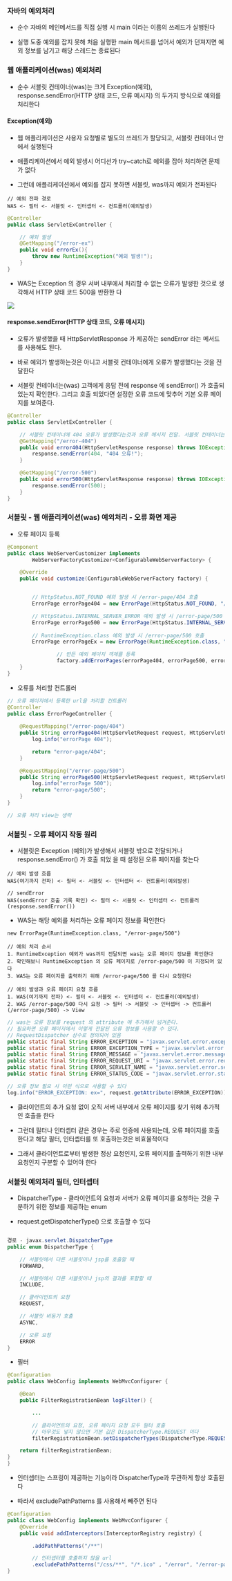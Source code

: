 ### 자바의 예외처리

* 순수 자바의 메인메서드를 직접 실행 시 main 이라는 이름의 쓰레드가 실행된다

* 실행 도중 예외를 잡지 못해 처음 실행한 main 메서드를 넘어서 예외가 던져지면 예외 정보를 남기고 해당 스레드는 종료된다


### 웹 애플리케이션(was) 예외처리

* 순수 서블릿 컨테이너(was)는 크게 Exception(예외), response.sendError(HTTP 상태 코드, 오류 메시지) 의 두가지 방식으로 예외를 처리한다

#### Exception(예외)

* 웹 애플리케이션은 사용자 요청별로 별도의 쓰레드가 할당되고, 서블릿 컨테이너 안에서 실행된다

* 애플리케이션에서 예외 발생시 어디선가 try~catch로 예외를 잡아 처리하면 문제가 없다

* 그런데 애플리케이션에서 예외를 잡지 못하면 서블릿, was까지 예외가 전파된다

```
// 예외 전파 경로
WAS <- 필터 <- 서블릿 <- 인터셉터 <- 컨트롤러(예외발생)
```

```java
@Controller
public class ServletExController {

    // 예외 발생
    @GetMapping("/error-ex")
    public void errorEx(){
        throw new RuntimeException("예외 발생!");
    }
}
```

* WAS는 Exception 의 경우 서버 내부에서 처리할 수 없는 오류가 발생한 것으로 생각해서 HTTP 상태 코드 500을 반환한
다

<image src="https://github.com/user-attachments/assets/c3f62a4e-9eac-4af8-80c6-1f77fef03939">


#### response.sendError(HTTP 상태 코드, 오류 메시지)

* 오류가 발생했을 때 HttpServletResponse 가 제공하는 sendError 라는 메서드를 사용해도 된다. 

* 바로 예외가 발생하는것은 아니고 서블릿 컨테이너에게 오류가 발생했다는 것을 전달한다

* 서블릿 컨테이너는(was) 고객에게 응답 전에 response 에 sendError() 가 호출되었는지 확인한다. 그리고 호출
되었다면 설정한 오류 코드에 맞추어 기본 오류 페이지를 보여준다.

```java
@Controller
public class ServletExController {

    // 서블릿 컨테이너에 404 오류가 발생했다는것과 오류 메시지 전달. 서블릿 컨테이너는 기본 404 에러 페이지 보여줌
    @GetMapping("/error-404")
    public void error404(HttpServletResponse response) throws IOException {
        response.sendError(404, "404 오류!");
    }

    @GetMapping("/error-500")
    public void error500(HttpServletResponse response) throws IOException {
        response.sendError(500);
    }
}
```

### 서블릿 - 웹 애플리케이션(was) 예외처리 - 오류 화면 제공

* 오류 페이지 등록

```java
@Component
public class WebServerCustomizer implements
        WebServerFactoryCustomizer<ConfigurableWebServerFactory> {

    @Override
    public void customize(ConfigurableWebServerFactory factory) {


        // HttpStatus.NOT_FOUND 예외 발생 시 /error-page/404 호출
        ErrorPage errorPage404 = new ErrorPage(HttpStatus.NOT_FOUND, "/error-page/404");

        // HttpStatus.INTERNAL_SERVER_ERROR 예외 발생 시 /error-page/500 호출
        ErrorPage errorPage500 = new ErrorPage(HttpStatus.INTERNAL_SERVER_ERROR, "/error-page/500");
        
        // RuntimeException.class 예외 발생 시 /error-page/500 호출
        ErrorPage errorPageEx = new ErrorPage(RuntimeException.class, "/errorpage/ 500");

                // 만든 예외 페이지 객체를 등록
                factory.addErrorPages(errorPage404, errorPage500, errorPageEx);
    }
}
```

* 오류를 처리할 컨트롤러

```java
// 오류 페이지에서 등록한 url을 처리할 컨트롤러
@Controller
public class ErrorPageController {
    
    @RequestMapping("/error-page/404")
    public String errorPage404(HttpServletRequest request, HttpServletResponse response) {
        log.info("errorPage 404");

        return "error-page/404";
    }

    @RequestMapping("/error-page/500")
    public String errorPage500(HttpServletRequest request, HttpServletResponse response) {
        log.info("errorPage 500");
        return "error-page/500";
    }
}

// 오류 처리 view는 생략
```

### 서블릿 - 오류 페이지 작동 원리

* 서블릿은 Exception (예외)가 발생해서 서블릿 밖으로 전달되거나 response.sendError() 가 호출 되었
을 때 설정된 오류 페이지를 찾는다

```
// 예외 발생 흐름
WAS(여기까지 전파) <- 필터 <- 서블릿 <- 인터셉터 <- 컨트롤러(예외발생)

// sendError
WAS(sendError 호출 기록 확인) <- 필터 <- 서블릿 <- 인터셉터 <- 컨트롤러(response.sendError())
```

* WAS는 해당 예외를 처리하는 오류 페이지 정보를 확인한다
```
new ErrorPage(RuntimeException.class, "/error-page/500")
```

```
// 예외 처리 순서
1. RuntimeException 예외가 was까지 전달되면 was는 오류 페이지 정보를 확인한다  
2. 확인해보니 RuntimeException 의 오류 페이지로 /error-page/500 이 지정되어 있다
3. WAS는 오류 페이지를 출력하기 위해 /error-page/500 를 다시 요청한다

// 예외 발생과 오류 페이지 요청 흐름
1. WAS(여기까지 전파) <- 필터 <- 서블릿 <- 인터셉터 <- 컨트롤러(예외발생)
2. WAS /error-page/500 다시 요청 -> 필터 -> 서블릿 -> 인터셉터 -> 컨트롤러(/error-page/500) -> View
```
```java
// was는 오류 정보를 request 의 attribute 에 추가해서 넘겨준다.
// 필요하면 오류 페이지에서 이렇게 전달된 오류 정보를 사용할 수 있다.
// RequestDispatcher 상수로 정의되어 있음
public static final String ERROR_EXCEPTION = "javax.servlet.error.exception";
public static final String ERROR_EXCEPTION_TYPE = "javax.servlet.error.exception_type";
public static final String ERROR_MESSAGE = "javax.servlet.error.message";
public static final String ERROR_REQUEST_URI = "javax.servlet.error.request_uri";
public static final String ERROR_SERVLET_NAME = "javax.servlet.error.servlet_name";
public static final String ERROR_STATUS_CODE = "javax.servlet.error.status_code";

// 오류 정보 필요 시 이런 식으로 사용할 수 있다
log.info("ERROR_EXCEPTION: ex=", request.getAttribute(ERROR_EXCEPTION));
```
* 클라이언트의 추가 요청 없이 오직 서버 내부에서 오류 페이지를 찾기 위해 추가적인 호출을 한다

* 그런데 필터나 인터셉터 같은 경우는 주로 인증에 사용되는데, 오류 페이지를 호출한다고 해당 필터, 인터셉터를 또 호출하는것은 비효율적이다

* 그래서 클라이언트로부터 발생한 정상 요청인지, 오류 페이지를 출력하기 위한 내부 요청인지 구분할 수 있어야 한다


### 서블릿 예외처리 필터, 인터셉터 

* DispatcherType - 클라이언트의 요청과 서버가 오류 페이지를 요청하는 것을 구분하기 위한 정보를 제공하는 enum

* request.getDispatcherType() 으로 호출할 수 있다

```java

경로 - javax.servlet.DispatcherType
public enum DispatcherType {

    // 서블릿에서 다른 서블릿이나 jsp를 호출할 때
    FORWARD,

    // 서블릿에서 다른 서블릿이나 jsp의 결과를 포함할 때
    INCLUDE,

    // 클라이언트의 요청
    REQUEST,

    // 서블릿 비동기 호출
    ASYNC,

    // 오류 요청
    ERROR
}
```

* 필터

```java
@Configuration
public class WebConfig implements WebMvcConfigurer {

    @Bean
    public FilterRegistrationBean logFilter() {

        ...

        // 클라이언트의 요청, 오류 페이지 요청 모두 필터 호출
        // 아무것도 넣지 않으면 기본 값은 DispatcherType.REQUEST 이다
        filterRegistrationBean.setDispatcherTypes(DispatcherType.REQUEST, DispatcherType.ERROR);

    return filterRegistrationBean;
}
}
```

* 인터셉터는 스프링이 제공하는 기능이라 DispatcherType과 무관하게 항상 호출된다

* 따라서 excludePathPatterns 를 사용해서 빼주면 된다

```java
@Configuration
public class WebConfig implements WebMvcConfigurer {
    @Override
    public void addInterceptors(InterceptorRegistry registry) {

        .addPathPatterns("/**")

        // 인터셉터를 호출하지 않을 url 
        .excludePathPatterns("/css/**", "/*.ico" , "/error", "/error-page/**" //오류 페이지 경로);
}
```
